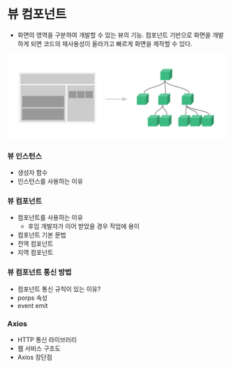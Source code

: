 # 뷰 컴포넌트
- 화면의 영역을 구분하여 개발할 수 있는 뷰의 기능. 컴포넌트 기반으로 화면을 개발하게 되면 코드의 재사용성이 올라가고 빠르게 화면을 제작할 수 있다.

<img src='component.png' />

### 뷰 인스턴스
- 생성자 함수
- 인스턴스를 사용하는 이유
### 뷰 컴포넌트
- 컴포넌트를 사용하는 이유
    - 후임 개발자가 이어 받았을 경우 작업에 용이
- 컴포넌트 기본 문법
- 전역 컴포넌트
- 지역 컴포넌트
### 뷰 컴포넌트 통신 방법
- 컴포넌트 통신 규칙이 있는 이유?
- porps 속성
- event emit
### Axios
- HTTP 통신 라이브러리
- 웹 서비스 구조도
- Axios 장단점
